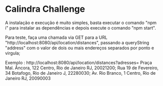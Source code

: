 # Calindra  Challenge


A instalação e execução é muito simples, basta executar o comando "npm i" para instalar as dependências e depois execute o comando "npm start".

Para teste, faça uma chamada via GET para a URL "http://localhost:8080/api/location/distances", passando a queryString "address" com o valor de dois ou mais endereços separados por ponto e virgula;

Exemplo : http://localhost:8080/api/location/distances?adresses= Praça Mal. Âncora, 122 Centro, Rio de Janeiro RJ, 20021200; Rua 19 de Fevereiro, 34 Botafogo, Rio de Janeiro J, 22280030; Av. Rio Branco, 1 Centro, Rio de Janeiro RJ, 20090003

